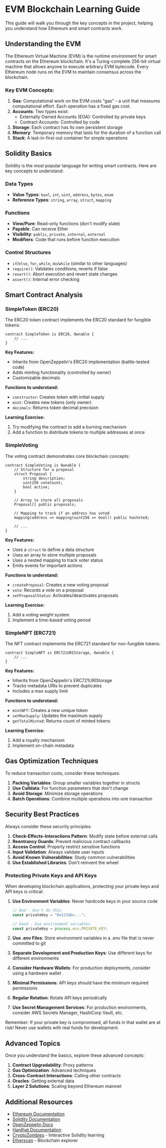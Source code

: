 # EVM Blockchain Learning Guide

This guide will walk you through the key concepts in the project, helping you understand how Ethereum and smart contracts work.

## Understanding the EVM

The Ethereum Virtual Machine (EVM) is the runtime environment for smart contracts on the Ethereum blockchain. It's a Turing-complete 256-bit virtual machine that allows anyone to execute arbitrary EVM bytecode. Every Ethereum node runs on the EVM to maintain consensus across the blockchain.

### Key EVM Concepts:

1. **Gas**: Computational work on the EVM costs "gas" - a unit that measures computational effort. Each operation has a fixed gas cost.
2. **Accounts**: Two types exist:
   - Externally Owned Accounts (EOA): Controlled by private keys
   - Contract Accounts: Controlled by code
3. **Storage**: Each contract has its own persistent storage
4. **Memory**: Temporary memory that lasts for the duration of a function call
5. **Stack**: A last-in-first-out container for simple operations

## Solidity Basics

Solidity is the most popular language for writing smart contracts. Here are key concepts to understand:

### Data Types
- **Value Types**: `bool`, `int`, `uint`, `address`, `bytes`, `enum`
- **Reference Types**: `string`, `array`, `struct`, `mapping`

### Functions
- **View/Pure**: Read-only functions (don't modify state)
- **Payable**: Can receive Ether
- **Visibility**: `public`, `private`, `internal`, `external`
- **Modifiers**: Code that runs before function execution

### Control Structures
- `if`/`else`, `for`, `while`, `do`/`while` (similar to other languages)
- `require()`: Validates conditions; reverts if false
- `revert()`: Abort execution and revert state changes
- `assert()`: Internal error checking

## Smart Contract Analysis

### SimpleToken (ERC20)

The ERC20 token contract implements the ERC20 standard for fungible tokens:

```solidity
contract SimpleToken is ERC20, Ownable {
    // ...
}
```

**Key Features:**
- Inherits from OpenZeppelin's ERC20 implementation (battle-tested code)
- Adds minting functionality (controlled by owner)
- Customizable decimals

**Functions to understand:**
- `constructor`: Creates token with initial supply
- `mint`: Creates new tokens (only owner)
- `decimals`: Returns token decimal precision

**Learning Exercise:**
1. Try modifying the contract to add a burning mechanism
2. Add a function to distribute tokens to multiple addresses at once

### SimpleVoting

The voting contract demonstrates core blockchain concepts:

```solidity
contract SimpleVoting is Ownable {
    // Structure for a proposal
    struct Proposal {
        string description;
        uint256 voteCount;
        bool active;
    }
    
    // Array to store all proposals
    Proposal[] public proposals;
    
    // Mapping to track if an address has voted
    mapping(address => mapping(uint256 => bool)) public hasVoted;
    
    // ...
}
```

**Key Features:**
- Uses a `struct` to define a data structure
- Uses an array to store multiple proposals
- Uses a nested mapping to track voter status
- Emits events for important actions

**Functions to understand:**
- `createProposal`: Creates a new voting proposal
- `vote`: Records a vote on a proposal
- `setProposalStatus`: Activates/deactivates proposals

**Learning Exercise:**
1. Add a voting weight system
2. Implement a time-based voting period

### SimpleNFT (ERC721)

The NFT contract implements the ERC721 standard for non-fungible tokens:

```solidity
contract SimpleNFT is ERC721URIStorage, Ownable {
    // ...
}
```

**Key Features:**
- Inherits from OpenZeppelin's ERC721URIStorage
- Tracks metadata URIs to prevent duplicates
- Includes a max supply limit

**Functions to understand:**
- `mintNFT`: Creates a new unique token
- `setMaxSupply`: Updates the maximum supply
- `getTotalMinted`: Returns count of minted tokens

**Learning Exercise:**
1. Add a royalty mechanism
2. Implement on-chain metadata

## Gas Optimization Techniques

To reduce transaction costs, consider these techniques:

1. **Packing Variables**: Group smaller variables together in structs
2. **Use Calldata**: For function parameters that don't change
3. **Avoid Storage**: Minimize storage operations
4. **Batch Operations**: Combine multiple operations into one transaction

## Security Best Practices

Always consider these security principles:

1. **Check-Effects-Interactions Pattern**: Modify state before external calls
2. **Reentrancy Guards**: Prevent malicious contract callbacks
3. **Access Control**: Properly restrict sensitive functions
4. **Input Validation**: Always validate user inputs
5. **Avoid Known Vulnerabilities**: Study common vulnerabilities
6. **Use Established Libraries**: Don't reinvent the wheel

### Protecting Private Keys and API Keys

When developing blockchain applications, protecting your private keys and API keys is critical:

1. **Use Environment Variables**: Never hardcode keys in your source code
   ```js
   // Bad - Don't do this
   const privateKey = "0x123abc...";
   
   // Good - Use environment variables
   const privateKey = process.env.PRIVATE_KEY;
   ```

2. **Use .env Files**: Store environment variables in a .env file that is never committed to git
3. **Separate Development and Production Keys**: Use different keys for different environments
4. **Consider Hardware Wallets**: For production deployments, consider using a hardware wallet
5. **Minimal Permissions**: API keys should have the minimum required permissions
6. **Regular Rotation**: Rotate API keys periodically
7. **Use Secret Management Services**: For production environments, consider AWS Secrets Manager, HashiCorp Vault, etc.

Remember: If your private key is compromised, all funds in that wallet are at risk! Never use wallets with real funds for development.

## Advanced Topics

Once you understand the basics, explore these advanced concepts:

1. **Contract Upgradability**: Proxy patterns
2. **Gas Optimization**: Advanced techniques
3. **Cross-Contract Interactions**: Calling other contracts
4. **Oracles**: Getting external data
5. **Layer 2 Solutions**: Scaling beyond Ethereum mainnet

## Additional Resources

- [Ethereum Documentation](https://ethereum.org/docs/)
- [Solidity Documentation](https://docs.soliditylang.org/)
- [OpenZeppelin Docs](https://docs.openzeppelin.com/)
- [Hardhat Documentation](https://hardhat.org/docs)
- [CryptoZombies](https://cryptozombies.io/) - Interactive Solidity learning
- [Etherscan](https://etherscan.io/) - Blockchain explorer 